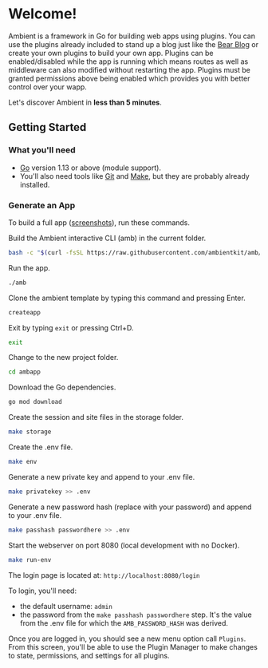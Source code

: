 # Welcome!

Ambient is a framework in Go for building web apps using plugins. You can use the plugins already included to stand up a blog just like the [Bear Blog](https://bearblog.dev/) or create your own plugins to build your own app. Plugins can be enabled/disabled while the app is running which means routes as well as middleware can also modified without restarting the app. Plugins must be granted permissions above being enabled which provides you with better control over your wapp.

Let's discover Ambient in **less than 5 minutes**.

## Getting Started

### What you'll need

- [Go](https://go.dev/doc/install) version 1.13 or above (module support).
- You'll also need tools like [Git](https://git-scm.com/) and [Make](https://www.gnu.org/software/make/manual/make.html), but they are probably already installed.

### Generate an App

To build a full app ([screenshots](/docs/docs/introduction/screenshots)), run these commands.

Build the Ambient interactive CLI (amb) in the current folder.

```bash
bash -c "$(curl -fsSL https://raw.githubusercontent.com/ambientkit/amb/main/bash/install.sh)"
```

Run the app.

```bash
./amb
```

Clone the ambient template by typing this command and pressing Enter.

```bash
createapp
```

Exit by typing `exit` or pressing Ctrl+D.

```bash
exit
```

Change to the new project folder.

```bash
cd ambapp
```

Download the Go dependencies.

```bash
go mod download
```

Create the session and site files in the storage folder.

```bash
make storage
```

Create the .env file.

```bash
make env
```

Generate a new private key and append to your .env file.

```bash
make privatekey >> .env
```

Generate a new password hash (replace with your password) and append to your .env file.

```bash
make passhash passwordhere >> .env
```

Start the webserver on port 8080 (local development with no Docker).

```bash
make run-env
```

The login page is located at: `http://localhost:8080/login`

To login, you'll need:

- the default username: `admin`
- the password from the `make passhash passwordhere` step. It's the value from the .env file for which the `AMB_PASSWORD_HASH` was derived.

Once you are logged in, you should see a new menu option call `Plugins`. From this screen, you'll be able to use the Plugin Manager to make changes to state, permissions, and settings for all plugins.